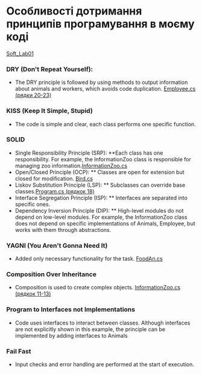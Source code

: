 # Особливості дотримання принципів програмування в моєму коді
[Soft_Lab01](https://github.com/ViktoriaDash/-Software-design/tree/main/lab-1/Soft_Lab01)

### DRY (Don't Repeat Yourself):
* The DRY principle is followed by using methods to output information about animals and workers, which avoids code duplication.
[Employee.cs (рядки 20-23)](https://github.com/ViktoriaDash/-Software-design/blob/main/lab-1/Soft_Lab01/Soft_Lab01/Employee.cs#L20-L23)

### KISS (Keep It Simple, Stupid)
* The code is simple and clear, each class performs one specific function.


### SOLID
* Single Responsibility Principle (SRP):
  **Each class has one responsibility. For example, the InformationZoo class is responsible for managing zoo information.[InformationZoo.cs](https://github.com/ViktoriaDash/-Software-design/blob/main/lab-1/Soft_Lab01/Soft_Lab01/InformationZoo.cs)
* Open/Closed Principle (OCP):
  ** Classes are open for extension but closed for modification. [Bird.cs](https://github.com/ViktoriaDash/-Software-design/blob/main/lab-1/Soft_Lab01/Soft_Lab01/Bird.cs)
* Liskov Substitution Principle (LSP):
  ** Subclasses can override base classes.[Program.cs (рядкок 18)](https://github.com/ViktoriaDash/-Software-design/blob/main/lab-1/Soft_Lab01/Soft_Lab01/Program.cs#18)
* Interface Segregation Principle (ISP):
  ** Interfaces are separated into specific ones.
* Dependency Inversion Principle (DIP):
  ** High-level modules do not depend on low-level modules. For example, the InformationZoo class does not depend on specific implementations of Animals, Employee, but works with them through abstractions.

### YAGNI (You Aren't Gonna Need It)
* Added only necessary functionality for the task.
[FoodAn.cs](https://github.com/ViktoriaDash/-Software-design/blob/main/lab-1/Soft_Lab01/Soft_Lab01/FoodAn.cs)

### Composition Over Inheritance
* Composition is used to create complex objects.
[InformationZoo.cs (рядкок 11-13)](https://github.com/ViktoriaDash/-Software-design/blob/main/lab-1/Soft_Lab01/Soft_Lab01/InformationZoo.cs#L11-13)

### Program to Interfaces not Implementations
* Code uses interfaces to interact between classes. Although interfaces are not explicitly shown in this example, the principle can be implemented by adding interfaces to Animals


### Fail Fast
* Input checks and error handling are performed at the start of execution.
